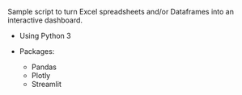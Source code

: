 Sample script to turn Excel spreadsheets and/or Dataframes into an interactive dashboard.

- Using Python 3

- Packages:
    - Pandas
    - Plotly
    - Streamlit
